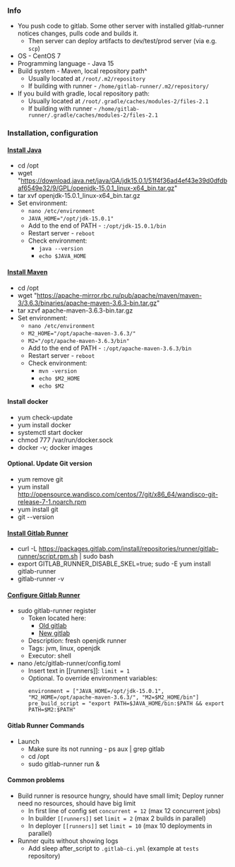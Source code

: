 ### Info
* You push code to gitlab. Some other server with installed gitlab-runner notices changes, pulls code and builds it.
    * Then server can deploy artifacts to dev/test/prod server (via e.g. `scp`)
* OS - CentOS 7
* Programming language - Java 15
* Build system - Maven, local repository path^
    * Usually located at `/root/.m2/repository`
    * If building with runner - `/home/gitlab-runner/.m2/repository/`
* If you build with gradle, local repository path:
    * Usually located at `/root/.gradle/caches/modules-2/files-2.1`
    * If building with runner - `/home/gitlab-runner/.gradle/caches/modules-2/files-2.1`

### Installation, configuration
#### [Install Java](https://jdk.java.net/15/)
* cd /opt
* wget "https://download.java.net/java/GA/jdk15.0.1/51f4f36ad4ef43e39d0dfdbaf6549e32/9/GPL/openjdk-15.0.1_linux-x64_bin.tar.gz"
* tar xvf openjdk-15.0.1_linux-x64_bin.tar.gz
* Set environment:
    * `nano /etc/environment`
    * `JAVA_HOME="/opt/jdk-15.0.1"`
    * Add to the end of PATH - `:/opt/jdk-15.0.1/bin`
    * Restart server - `reboot`
    * Check environment:
        * `java --version`
        * `echo $JAVA_HOME` 

#### [Install Maven](https://maven.apache.org/install.html)
* cd /opt
* wget "https://apache-mirror.rbc.ru/pub/apache/maven/maven-3/3.6.3/binaries/apache-maven-3.6.3-bin.tar.gz"
* tar xzvf apache-maven-3.6.3-bin.tar.gz
* Set environment:
    * `nano /etc/environment`
    * `M2_HOME="/opt/apache-maven-3.6.3/"`
    * `M2="/opt/apache-maven-3.6.3/bin"`
    * Add to the end of PATH - `:/opt/apache-maven-3.6.3/bin`
    * Restart server - `reboot`
    * Check environment:
        * `mvn -version`
        * `echo $M2_HOME`
        * `echo $M2`

#### Install docker
* yum check-update
* yum install docker
* systemctl start docker
* chmod 777 /var/run/docker.sock
* docker -v; docker images

#### Optional. Update Git version
* yum remove git
* yum install http://opensource.wandisco.com/centos/7/git/x86_64/wandisco-git-release-7-1.noarch.rpm
* yum install git
* git --version

#### [Install Gitlab Runner](https://docs.gitlab.com/runner/install/linux-repository.html)
* curl -L https://packages.gitlab.com/install/repositories/runner/gitlab-runner/script.rpm.sh | sudo bash
* export GITLAB_RUNNER_DISABLE_SKEL=true; sudo -E yum install gitlab-runner
* gitlab-runner -v

#### [Configure Gitlab Runner](https://docs.gitlab.com/runner/register/index.html)
* sudo gitlab-runner register
    * Token located here: 
        * [Old gitlab](https://vcs.your-company.com/groups/your-group/-/settings/ci_cd)
        * [New gitlab](https://vcs.your-company.com/groups/your-group/-/runners)
    * Description: fresh openjdk runner
    * Tags: jvm, linux, openjdk
    * Executor: shell
* nano /etc/gitlab-runner/config.toml
    * Insert text in [[runners]]: `limit = 1`
    * Optional. To override environment variables:
        ```
        environment = ["JAVA_HOME=/opt/jdk-15.0.1", "M2_HOME=/opt/apache-maven-3.6.3/", "M2=$M2_HOME/bin"]
        pre_build_script = "export PATH=$JAVA_HOME/bin:$PATH && export PATH=$M2:$PATH"
        ```
#### Gitlab Runner Commands
* Launch
    * Make sure its not running - ps aux | grep gitlab 
    * cd /opt
    * sudo gitlab-runner run &

#### Common problems
* Build runner is resource hungry, should have small limit; Deploy runner need no resources, should have big limit
    * In first line of config set `concurrent = 12` (max 12 concurrent jobs)
    * In builder `[[runners]]` set `limit = 2` (max 2 builds in parallel)
    * In deployer `[[runners]]` set `limit = 10` (max 10 deployments in parallel)
* Runner quits without showing logs
    * Add sleep after_script to `.gitlab-ci.yml` (example at `tests` repository)